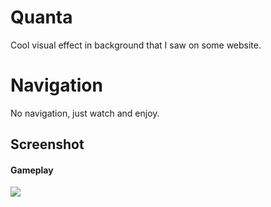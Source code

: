 # Quanta
Cool visual effect in background that I saw on some website.
# Navigation
No navigation, just watch and enjoy.

Screenshot
---
#### Gameplay
![](https://i.imgur.com/WfeWLVt.png)
